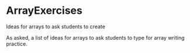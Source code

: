 # ArrayExercises
Ideas for arrays to ask students to create

As asked, a list of ideas for arrays to ask students to type for array writing practice.
